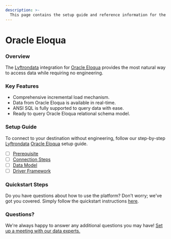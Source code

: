 ```yaml
---
description: >-
  This page contains the setup guide and reference information for the Oracle Eloqua source connector.
---
```


# Oracle Eloqua

### Overview

The [Lyftrondata](https://www.lyftrondata.com/) integration for [Oracle Eloqua](None) provides the most natural way to access data while requiring no engineering.

### Key Features

* Comprehensive incremental load mechanism.
* Data from Oracle Eloqua is available in real-time.&#x20;
* ANSI SQL is fully supported to query data with ease.
* Ready to query Oracle Eloqua relational schema model.

### Setup Guide

To connect to your destination without engineering, follow our step-by-step [Lyftrondata](https://www.lyftrondata.com/)  [Oracle Eloqua](None) setup guide.

* [ ] [Prerequisite](prerequisite.md)
* [ ] [Connection Steps](connection-steps.md)
* [ ] [Data Model](data-model/erd.md)
* [ ] [Driver Framework](driver-framework/)

### Quickstart Steps

Do you have questions about how to use the platform? Don't worry; we've got you covered. Simply follow the quickstart instructions [here](../README.md).

### Questions? <a href="#questions" id="questions"></a>

We're always happy to answer any additional questions you may have! [Set up a meeting with our data experts.](https://www.lyftrondata.com/book-a-meeting/)

